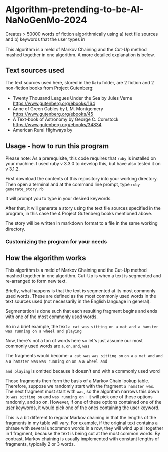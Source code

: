 # Algorithm-pretending-to-be-AI-NaNoGenMo-2024
Creates > 50000 words of fiction algorithmically using a) text file sources and b) keywords that the user types in

This algorithm is a meld of Markov Chaining and the Cut-Up method mashed together in one algorithm. A more detailed explanation is below.

## Text sources used

The text sources used here, stored in the `Data` folder, are 2 fiction and 2 non-fiction books from Project Gutenberg:

- Twenty Thousand Leagues Under the Sea by Jules Verne https://www.gutenberg.org/ebooks/164
- Anne of Green Gables by L.M. Montgomery https://www.gutenberg.org/ebooks/45
- A Text-book of Astronomy by George C. Comstock https://www.gutenberg.org/ebooks/34834
- American Rural Highways by 

## Usage - how to run this program
Please note: As a prerequisite, this code requires that `ruby` is installed on your machine. I used ruby v 3.3.0 to develop this, but have also tested it on v 3.1.2.

First download the contents of this repository into your working directory. Then open a terminal and at the command line prompt, type `ruby generate_story.rb`

It will prompt you to type in your desired keywords. 

After that, it will generate a story using the text file sources specified in the program, in this case the 4 Project Gutenberg books mentioned above.

The story will be written in markdown format to a file in the same working directory.

### Customizing the program for your needs


## How the algorithm works

This algorithm is a meld of Markov Chaining and the Cut-Up method mashed together in one algorithm. Cut-Up is when a text is segmented and re-arranged to form new text.

Briefly, what happens is that the text is segmented at its most commonly used words. These are defined as the most commonly used words in the text sources used (not necessarily in the English language in general).

Segmentation is done such that each resulting fragment begins and ends with one of the most commonly used words.

So in a brief example, the text `a cat was sitting on a mat and a hamster was running on a wheel and playing`

Now, there's not a ton of words here so let's just assume our most commonly used words are `a`, `on`, `and`, `was`

The fragments would become:
`a cat was` `was sitting on` `on a` `a mat and` `and a` `a hamster was` `was running on` `on a` `a wheel and`

`and playing` is omitted because it doesn't end with a commonly used word

Those fragments then form the basis of a Markov Chain lookup table. Therefore, suppose we randomly start with the fragment `a hamster was`. The next fragment must start with `was`, so the algorithm narrows this down to `was sitting on` and `was running on` - it will pick one of these options randomly, and so on. However, if one of these options contained one of the user keywords, it would pick one of the ones containing the user keyword.

This is a bit different to regular Markov chaining in that the lengths of the fragments in my table will vary. For example, if the original text contains a phrase with several uncommon words in a row, they will wind up all together in 1 fragment, because the text is being cut at the most common words. By contrast, Markov chaining is usually implemented with constant lengths of fragments, typically 2 or 3 words.
